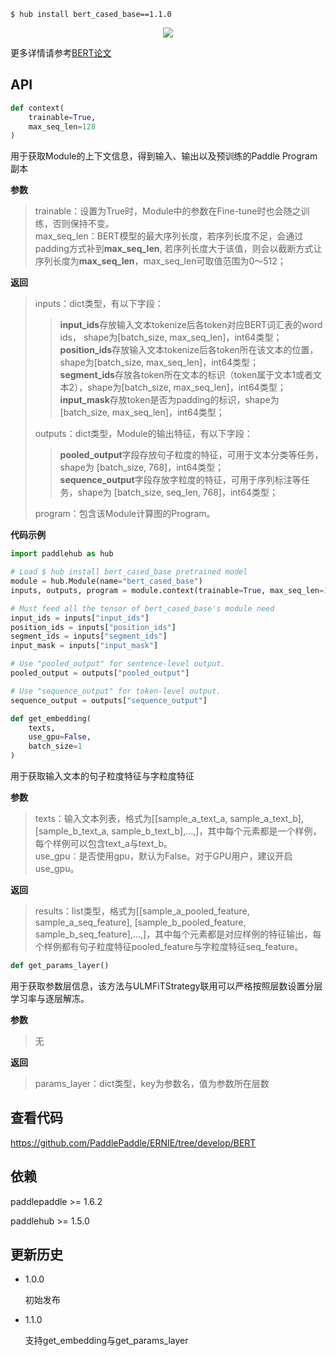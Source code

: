 ```shell
$ hub install bert_cased_base==1.1.0
```
<p align="center">
<img src="https://bj.bcebos.com/paddlehub/paddlehub-img/bert_network.png"  hspace='10'/> <br />
</p>

更多详情请参考[BERT论文](https://arxiv.org/abs/1810.04805)

## API
```python
def context(
    trainable=True,
    max_seq_len=128
)
```
用于获取Module的上下文信息，得到输入、输出以及预训练的Paddle Program副本  

**参数**  

> trainable：设置为True时，Module中的参数在Fine-tune时也会随之训练，否则保持不变。  
> max_seq_len：BERT模型的最大序列长度，若序列长度不足，会通过padding方式补到**max_seq_len**, 若序列长度大于该值，则会以截断方式让序列长度为**max_seq_len**，max_seq_len可取值范围为0～512；  

**返回**  
> inputs：dict类型，有以下字段：  
> >**input_ids**存放输入文本tokenize后各token对应BERT词汇表的word ids， shape为\[batch_size, max_seq_len\]，int64类型；  
> >**position_ids**存放输入文本tokenize后各token所在该文本的位置，shape为\[batch_size, max_seq_len\]，int64类型；  
> >**segment_ids**存放各token所在文本的标识（token属于文本1或者文本2），shape为\[batch_size, max_seq_len\]，int64类型；  
> >**input_mask**存放token是否为padding的标识，shape为\[batch_size, max_seq_len\]，int64类型；  
>
> outputs：dict类型，Module的输出特征，有以下字段：  
> >**pooled_output**字段存放句子粒度的特征，可用于文本分类等任务，shape为 \[batch_size, 768\]，int64类型；  
> >**sequence_output**字段存放字粒度的特征，可用于序列标注等任务，shape为 \[batch_size, seq_len, 768\]，int64类型；  
>
> program：包含该Module计算图的Program。  

**代码示例**

```python
import paddlehub as hub

# Load $ hub install bert_cased_base pretrained model
module = hub.Module(name="bert_cased_base")
inputs, outputs, program = module.context(trainable=True, max_seq_len=128)

# Must feed all the tensor of bert_cased_base's module need
input_ids = inputs["input_ids"]
position_ids = inputs["position_ids"]
segment_ids = inputs["segment_ids"]
input_mask = inputs["input_mask"]

# Use "pooled_output" for sentence-level output.
pooled_output = outputs["pooled_output"]

# Use "sequence_output" for token-level output.
sequence_output = outputs["sequence_output"]
```

```python
def get_embedding(
    texts,
    use_gpu=False,
    batch_size=1
)
```

用于获取输入文本的句子粒度特征与字粒度特征

**参数**

> texts：输入文本列表，格式为[[sample_a_text_a, sample_a_text_b], [sample_b_text_a, sample_b_text_b],…,]，其中每个元素都是一个样例，每个样例可以包含text_a与text_b。  
> use_gpu：是否使用gpu，默认为False。对于GPU用户，建议开启use_gpu。  

**返回**  

> results：list类型，格式为[[sample_a_pooled_feature, sample_a_seq_feature], [sample_b_pooled_feature, sample_b_seq_feature],…,]，其中每个元素都是对应样例的特征输出，每个样例都有句子粒度特征pooled_feature与字粒度特征seq_feature。
>

```python
def get_params_layer()
```

用于获取参数层信息，该方法与ULMFiTStrategy联用可以严格按照层数设置分层学习率与逐层解冻。

**参数**

> 无

**返回**

> params_layer：dict类型，key为参数名，值为参数所在层数



##   查看代码

https://github.com/PaddlePaddle/ERNIE/tree/develop/BERT



## 依赖

paddlepaddle >= 1.6.2

paddlehub >= 1.5.0

## 更新历史

* 1.0.0

  初始发布

* 1.1.0

  支持get_embedding与get_params_layer
